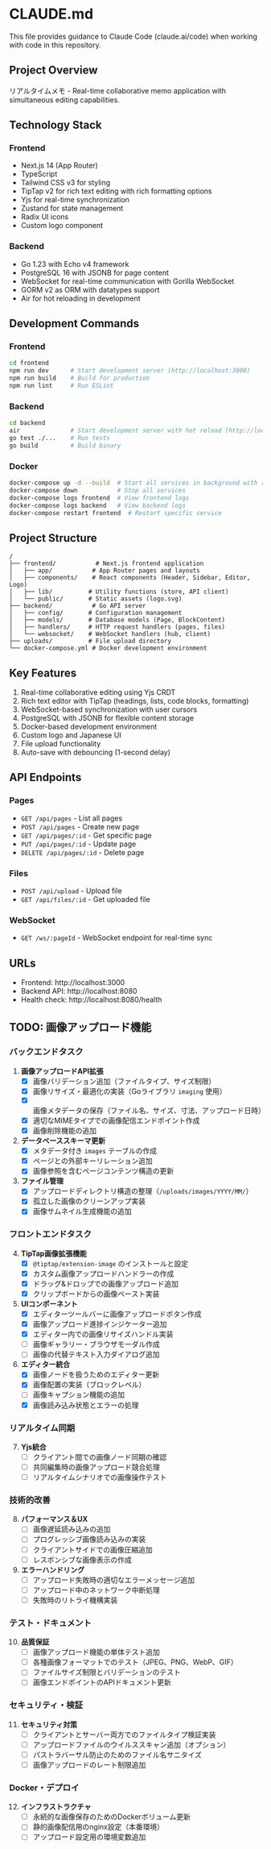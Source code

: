 # CLAUDE.md

This file provides guidance to Claude Code (claude.ai/code) when working with code in this repository.

## Project Overview

リアルタイムメモ - Real-time collaborative memo application with simultaneous editing capabilities.

## Technology Stack

### Frontend
- Next.js 14 (App Router)
- TypeScript
- Tailwind CSS v3 for styling
- TipTap v2 for rich text editing with rich formatting options
- Yjs for real-time synchronization
- Zustand for state management
- Radix UI icons
- Custom logo component

### Backend
- Go 1.23 with Echo v4 framework
- PostgreSQL 16 with JSONB for page content
- WebSocket for real-time communication with Gorilla WebSocket
- GORM v2 as ORM with datatypes support
- Air for hot reloading in development

## Development Commands

### Frontend
```bash
cd frontend
npm run dev      # Start development server (http://localhost:3000)
npm run build    # Build for production
npm run lint     # Run ESLint
```

### Backend
```bash
cd backend
air              # Start development server with hot reload (http://localhost:8080)
go test ./...    # Run tests
go build         # Build binary
```

### Docker
```bash
docker-compose up -d --build  # Start all services in background with rebuild
docker-compose down           # Stop all services
docker-compose logs frontend  # View frontend logs
docker-compose logs backend   # View backend logs
docker-compose restart frontend  # Restart specific service
```

## Project Structure

```
/
├── frontend/           # Next.js frontend application
│   ├── app/           # App Router pages and layouts
│   ├── components/    # React components (Header, Sidebar, Editor, Logo)
│   ├── lib/          # Utility functions (store, API client)
│   └── public/       # Static assets (logo.svg)
├── backend/           # Go API server
│   ├── config/       # Configuration management
│   ├── models/       # Database models (Page, BlockContent)
│   ├── handlers/     # HTTP request handlers (pages, files)
│   └── websocket/    # WebSocket handlers (hub, client)
├── uploads/          # File upload directory
└── docker-compose.yml # Docker development environment
```

## Key Features

1. Real-time collaborative editing using Yjs CRDT
2. Rich text editor with TipTap (headings, lists, code blocks, formatting)
3. WebSocket-based synchronization with user cursors
4. PostgreSQL with JSONB for flexible content storage
5. Docker-based development environment
6. Custom logo and Japanese UI
7. File upload functionality
8. Auto-save with debouncing (1-second delay)

## API Endpoints

### Pages
- `GET /api/pages` - List all pages
- `POST /api/pages` - Create new page
- `GET /api/pages/:id` - Get specific page
- `PUT /api/pages/:id` - Update page
- `DELETE /api/pages/:id` - Delete page

### Files
- `POST /api/upload` - Upload file
- `GET /api/files/:id` - Get uploaded file

### WebSocket
- `GET /ws/:pageId` - WebSocket endpoint for real-time sync

## URLs

- Frontend: http://localhost:3000
- Backend API: http://localhost:8080
- Health check: http://localhost:8080/health

## TODO: 画像アップロード機能

### バックエンドタスク

1. **画像アップロードAPI拡張**
   - [x] 画像バリデーション追加（ファイルタイプ、サイズ制限）
   - [x] 画像リサイズ・最適化の実装（Goライブラリ `imaging` 使用）
   - [x] 画像メタデータの保存（ファイル名、サイズ、寸法、アップロード日時）
   - [x] 適切なMIMEタイプでの画像配信エンドポイント作成
   - [x] 画像削除機能の追加

2. **データベーススキーマ更新**
   - [x] メタデータ付き `images` テーブルの作成
   - [x] ページとの外部キーリレーション追加
   - [x] 画像参照を含むページコンテンツ構造の更新

3. **ファイル管理**
   - [x] アップロードディレクトリ構造の整理（`/uploads/images/YYYY/MM/`）
   - [x] 孤立した画像のクリーンアップ実装
   - [x] 画像サムネイル生成機能の追加

### フロントエンドタスク

4. **TipTap画像拡張機能**
   - [x] `@tiptap/extension-image` のインストールと設定
   - [x] カスタム画像アップロードハンドラーの作成
   - [x] ドラッグ&ドロップでの画像アップロード追加
   - [x] クリップボードからの画像ペースト実装

5. **UIコンポーネント**
   - [x] エディターツールバーに画像アップロードボタン作成
   - [x] 画像アップロード進捗インジケーター追加
   - [x] エディター内での画像リサイズハンドル実装
   - [ ] 画像ギャラリー・ブラウザモーダル作成
   - [ ] 画像の代替テキスト入力ダイアログ追加

6. **エディター統合**
   - [x] 画像ノードを扱うためのエディター更新
   - [x] 画像配置の実装（ブロックレベル）
   - [ ] 画像キャプション機能の追加
   - [x] 画像読み込み状態とエラーの処理

### リアルタイム同期

7. **Yjs統合**
   - [ ] クライアント間での画像ノード同期の確認
   - [ ] 共同編集時の画像アップロード競合処理
   - [ ] リアルタイムシナリオでの画像操作テスト

### 技術的改善

8. **パフォーマンス＆UX**
   - [ ] 画像遅延読み込みの追加
   - [ ] プログレッシブ画像読み込みの実装
   - [ ] クライアントサイドでの画像圧縮追加
   - [ ] レスポンシブな画像表示の作成

9. **エラーハンドリング**
   - [ ] アップロード失敗時の適切なエラーメッセージ追加
   - [ ] アップロード中のネットワーク中断処理
   - [ ] 失敗時のリトライ機構実装

### テスト・ドキュメント

10. **品質保証**
    - [ ] 画像アップロード機能の単体テスト追加
    - [ ] 各種画像フォーマットでのテスト（JPEG、PNG、WebP、GIF）
    - [ ] ファイルサイズ制限とバリデーションのテスト
    - [ ] 画像エンドポイントのAPIドキュメント更新

### セキュリティ・検証

11. **セキュリティ対策**
    - [ ] クライアントとサーバー両方でのファイルタイプ検証実装
    - [ ] アップロードファイルのウイルススキャン追加（オプション）
    - [ ] パストラバーサル防止のためのファイル名サニタイズ
    - [ ] 画像アップロードのレート制限追加

### Docker・デプロイ

12. **インフラストラクチャ**
    - [ ] 永続的な画像保存のためのDockerボリューム更新
    - [ ] 静的画像配信用のnginx設定（本番環境）
    - [ ] アップロード設定用の環境変数追加
